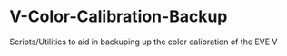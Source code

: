 # V-Color-Calibration-Backup
Scripts/Utilities to aid in backuping up the color calibration of the EVE V
